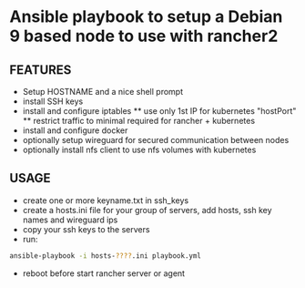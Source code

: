 # Ansible playbook to setup a Debian 9 based node to use with rancher2

## FEATURES

* Setup HOSTNAME and a nice shell prompt
* install SSH keys
* install and configure iptables
** use only 1st IP for kubernetes "hostPort"
** restrict traffic to minimal required for rancher + kubernetes
* install and configure docker
* optionally setup wireguard for secured communication between nodes
* optionally install nfs client to use nfs volumes with kubernetes


## USAGE

* create one or more keyname.txt in ssh_keys
* create a hosts.ini file for your group of servers, add hosts, ssh key names and wireguard ips
* copy your ssh keys to the servers
* run:

```bash
ansible-playbook -i hosts-????.ini playbook.yml
```

* reboot before start rancher server or agent
